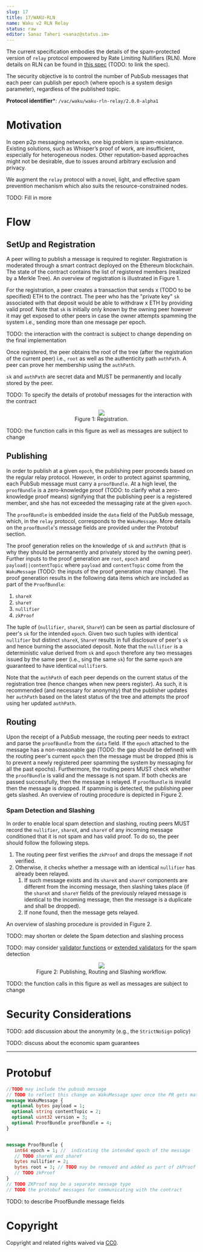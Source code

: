 ```yaml
---
slug: 17
title: 17/WAKU-RLN
name: Waku v2 RLN Relay
status: raw
editor: Sanaz Taheri <sanaz@status.im>
---
```


The current specification embodies the details of the spam-protected version of `relay` protocol empowered by Rate Limiting Nullifiers (RLN). More details on RLN can be found in [this spec]() (TODO: to link the spec).

The security objective is to control the number of PubSub messages that each peer can publish per epoch (where epoch is a system design parameter), regardless of the published topic.


**Protocol identifier***: `/vac/waku/waku-rln-relay/2.0.0-alpha1`

# Motivation

In open p2p messaging networks, one big problem is spam-resistance. Existing solutions, such as Whisper’s proof of work, are insufficient, especially for heterogeneous nodes. Other reputation-based approaches might not be desirable, due to issues around arbitrary exclusion and privacy.

We augment the `relay` protocol with a novel, light, and effective spam prevention mechanism which also suits the resource-constrained nodes.

TODO: Fill in more


# Flow
## SetUp and Registration
A peer willing to publish a message is required to register. Registration is moderated through a smart contract deployed on the Ethereum blockchain. The state of the contract contains the list of registered members (realized by a Merkle Tree). An overview of registration is illustrated in Figure 1.

For the registration, a peer creates a transaction that sends x (TODO to be specified) ETH to the contract. The peer who has the "private key" `sk` associated with that deposit would be able to withdraw x ETH by providing valid proof. Note that  `sk` is initially only known by the owning peer however it may get exposed to other peers in case the owner attempts spamming the system i.e., sending more than one message per epoch.

TODO: the interaction with the contract is subject to change depending on the final implementation

Once registered, the peer obtains the root of the tree (after the registration of the current peer) i.e., `root`  as well as the authenticity path `authPath`. A peer can prove her membership using the `authPath`.


`sk`  and `authPath`  are secret data and MUST be permanently and locally stored by the peer. 

TODO: To specify the details of protobuf messages for the interaction with the contract

<!-- diagram -->

<p align="center">
    <img src="../../../assets/rln-relay/rln-relay.png" />
    <br />
    Figure 1: Registration.
</p>

TODO: the function calls in this figure as well as messages are subject to change

## Publishing

In order to publish at a given `epoch`, the publishing peer proceeds based on the regular relay protocol.  However, in order to protect against spamming, each PubSub message must carry a `proofBundle`. At a high level, the `proofBundle` is a zero-knowledge proof (TODO: to clarify what a zero-knowledge proof means) signifying that the publishing peer is a  registered member, and she has not exceeded the messaging rate at the given `epoch`. 

The `proofBundle` is embedded inside the `data` field of the PubSub message, which, in the `relay` protocol, corresponds to the `WakuMessage`. More details on the `proofBundle`'s message fields are provided under the Protobuf section. 

The proof generation relies on the knowledge of `sk` and `authPath` (that is why they should be permanently and privately stored by the owning peer). Further inputs to the proof generation are `root`, `epoch` and `payload||contentTopic`  where `payload` and `contentTopic` come from the `WakuMessage` (TODO: the inputs of the proof generation may change). The proof generation results in the following data items which are included as part of the `ProofBundle`:  
1. `shareX`
2. `shareY`
3. `nullifier`
4. `zkProof`


The tuple of (`nullifier`, `shareX`, `ShareY`)  can be seen as partial disclosure of peer's `sk` for the intended `epoch`.  Given two such tuples with identical `nullifier` but distinct `shareX`, `ShareY` results in full disclosure of peer's `sk` and hence burning the associated deposit. Note that the `nullifier` is a deterministic value derived from `sk` and `epoch` therefore any two messages issued by the same peer (i.e., sing the same `sk`) for the same `epoch` are guaranteed to have identical `nullifier`s.

Note that the `authPath` of each peer depends on the current status of the registration tree (hence changes when new peers register). As such, it is recommended (and necessary for anonymity) that the publisher updates her `authPath` based on the latest status of the tree and attempts the proof using her updated `authPath`.


## Routing

Upon the receipt of a PubSub message, the routing peer needs to extract and parse the `proofBundle` from the `data` field.  If the `epoch` attached to the message has a non-reasonable gap (TODO: the gap should be defined) with the routing peer's current `epoch` then the message must be dropped (this is to prevent a newly registered peer spamming the system by messaging for all the past epochs). 
Furthermore, the routing peers MUST check whether the `proofBundle` is valid and the message is not spam. If both checks are passed successfully, then the message is relayed. If `proofBundle` is invalid then the message is dropped. If spamming is detected, the publishing peer gets slashed. An overview of routing procedure is depicted in Figure 2.

### Spam Detection and Slashing
In order to enable local spam detection and slashing, routing peers MUST record the `nullifier`, `shareX`, and `shareY` of any incoming message conditioned that it is not spam and has valid proof. To do so, the peer should follow the following steps. 
1. The routing peer first verifies the `zkProof` and drops the message if not verified. 
2. Otherwise, it checks whether a message with an identical `nullifier` has already been relayed. 
   1. If such message exists and its `shareX` and `shareY` components are different from the incoming message, then slashing takes place (if the `shareX` and `shareY` fields of the previously relayed message is identical to the incoming message, then the message is a duplicate and shall be dropped).
   2. If none found, then the message gets relayed.

An overview of slashing procedure is provided in Figure 2.

TODO: may shorten or delete the Spam detection and slashing process

TODO: may consider [validator functions](https://github.com/libp2p/specs/tree/master/pubsub#topic-validation) or [extended validators](https://github.com/libp2p/specs/blob/master/pubsub/gossipsub/gossipsub-v1.1.md#extended-validators) for the spam detection

<p align="center">
    <img src="../../../assets/rln-relay/rln-message-verification.png" />
    <br />
    Figure 2: Publishing, Routing and Slashing workflow.
</p>

TODO: the function calls in this figure as well as messages are subject to change

# Security Considerations

TODO: add discussion about the anonymity (e.g., the `StrictNoSign` policy)

TODO: discuss about the economic spam guarantees

-------

# Protobuf

```protobuf
//TODO may include the pubsub message 
// TODO to reflect this change on WakuMessage spec once the PR gets mature
message WakuMessage {
  optional bytes payload = 1;
  optional string contentTopic = 2;
  optional uint32 version = 3;
  optional ProofBundle proofBundle = 4;
}


message ProofBundle {
   int64 epoch = 1; //  indicating the intended epoch of the message
   // TODO shareX and shareY
   bytes nullifier = 2;
   bytes root = 3; // TODO may be removed and added as part of zkProof
   // TODO zkProof
}
// TODO ZKProof may be a separate message type
// TODO the protobuf messages for communicating with the contract

```
TODO: to describe ProofBundle message fields

# Copyright

Copyright and related rights waived via [CC0](https://creativecommons.org/publicdomain/zero/1.0/).
